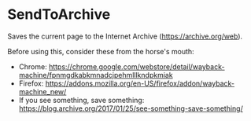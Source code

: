 # SendToArchive
Saves the current page to the Internet Archive (https://archive.org/web).

Before using this, consider these from the horse's mouth: 

* Chrome: https://chrome.google.com/webstore/detail/wayback-machine/fpnmgdkabkmnadcjpehmlllkndpkmiak
* Firefox: https://addons.mozilla.org/en-US/firefox/addon/wayback-machine_new/
* If you see something, save something: https://blog.archive.org/2017/01/25/see-something-save-something/
